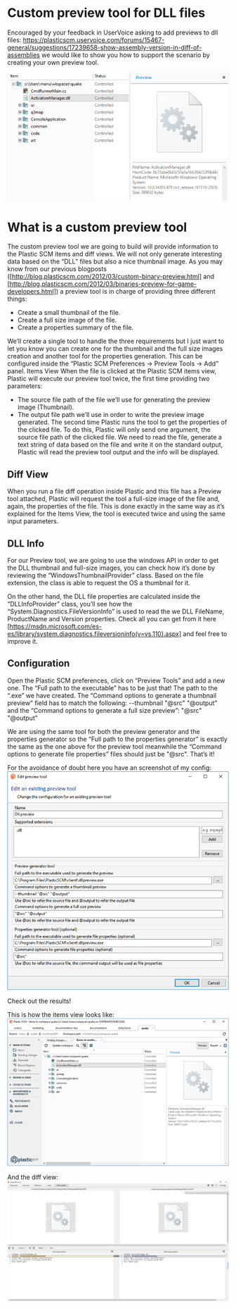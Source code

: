 # Custom preview tool for DLL files

Encouraged by your feedback in UserVoice asking to add previews to dll files: https://plasticscm.uservoice.com/forums/15467-general/suggestions/17239658-show-assembly-version-in-diff-of-assemblies we would like to show you how to support the scenario by creating your own preview tool.

![alt tag](https://github.com/PlasticSCM/PlasticSCMDllPreview/blob/master/images/initial-screenshot.png)

# What is a custom preview tool

The custom preview tool we are going to build will provide information to the Plastic SCM items and diff views. We will not only generate interesting data based on the “DLL” files but also a nice thumbnail image. As you may know from our previous blogposts ([http://blog.plasticscm.com/2012/03/custom-binary-preview.html] and [http://blog.plasticscm.com/2012/03/binaries-preview-for-game-developers.html]) a preview tool is in charge of providing three different things:
  * Create a small thumbnail of the file.
  * Create a full size image of the file.
  * Create a properties summary of the file.

We’ll create a single tool to handle the three requirements but I just want to let you know you can create one for the thumbnail and the full size images creation and another tool for the properties generation. This can be configured inside the “Plastic SCM Preferences -> Preview Tools -> Add” panel.
Items View
When the file is clicked at the Plastic SCM items view, Plastic will execute our preview tool twice, the first time providing two parameters:
  * The source file path of the file we’ll use for generating the preview image (Thumbnail).
  * The output file path we’ll use in order to write the preview image generated.
The second time Plastic runs the tool to get the properties of the clicked file. To do this, Plastic will only send one argument, the source file path of the clicked file. We need to read the file, generate a text string of data based on the file and write it on the standard output, Plastic will read the preview tool output and the info will be displayed.

## Diff View

When you run a file diff operation inside Plastic and this file has a Preview tool attached, Plastic will request the tool a full-size image of the file and, again, the properties of the file. This is done exactly in the same way as it’s explained for the Items View, the tool is executed twice and using the same input parameters.

## DLL Info

For our Preview tool, we are going to use the windows API in order to get the DLL thumbnail and full-size images, you can check how it’s done by reviewing the “WindowsThumbnailProvider” class. Based on the file extension, the class is able to request the OS a thumbnail for it.

On the other hand, the DLL file properties are calculated inside the “DLLInfoProvider” class, you’ll see how the “System.Diagnostics.FileVersionInfo” is used to read the we DLL FileName, ProductName and Version properties. Check all you can get from it here [https://msdn.microsoft.com/es-es/library/system.diagnostics.fileversioninfo(v=vs.110).aspx] and feel free to improve it.

## Configuration

Open the Plastic SCM preferences, click on “Preview Tools” and add a new one. The “Full path to the executable” has to be just that! The path to the “.exe” we have created. The “Command options to generate a thumbnail preview” field has to match the following: --thumbnail "@src" "@output" and the “Command options to generate a full size preview”: "@src" "@output"

We are using the same tool for both the preview generator and the properties generator so the “Full path to the properties generator” is exactly the same as the one above for the preview tool meanwhile the “Command options to generate file properties” files should just be "@src". That’s it!

For the avoidance of doubt here you have an screenshot of my config:
![alt tag](https://github.com/PlasticSCM/PlasticSCMDllPreview/blob/master/images/config.png)

Check out the results!

This is how the items view looks like:
![alt tag](https://github.com/PlasticSCM/PlasticSCMDllPreview/blob/master/images/itemsView.png)

And the diff view:
![alt tag](https://github.com/PlasticSCM/PlasticSCMDllPreview/blob/master/images/diffdll.png)
